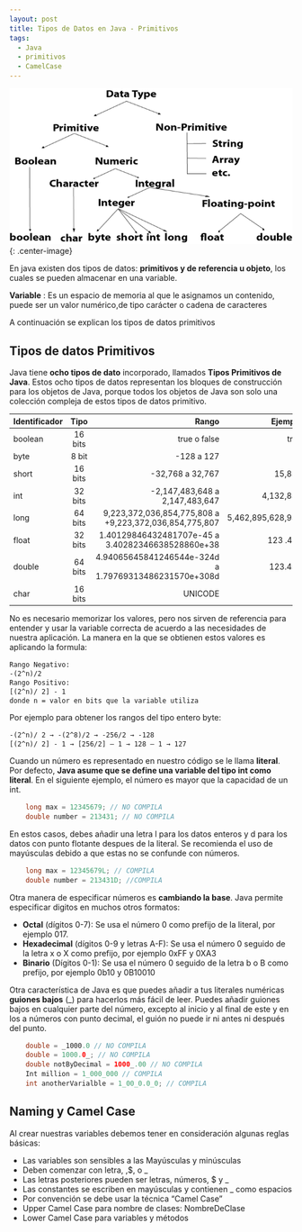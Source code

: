 ```yaml
---
layout: post
title: Tipos de Datos en Java - Primitivos
tags:
  - Java
  - primitivos
  - CamelCase
---
```


![Data types](/images/java-data-types.png "Data types"){: .center-image}




En java existen dos tipos de datos: **primitivos y de referencia u objeto**, los cuales se pueden almacenar en una variable.

**Variable**
: Es un espacio de memoria al que le asignamos un contenido, puede ser un valor numérico,de tipo carácter o cadena de caracteres

A continuación se explican los tipos de datos primitivos

## Tipos de datos Primitivos

Java tiene **ocho tipos de dato** incorporado, llamados **Tipos Primitivos de Java**. Estos ocho tipos de datos representan los bloques de construcción para los objetos de Java, porque todos los objetos de Java son solo una colección compleja de estos tipos de datos primitivo.

| **Identificador** | **Tipo** | **Rango** | **Ejemplo**
|:--------|:-------:|--------:|--------:|
| boolean   | 16 bits | true o false  |  true   |
| byte   |   8 bit  | -128 a 127   |   15  |
| short  |  16 bits  |  -32,768 a 32,767   |  15,858   |
| int   |  32 bits  | -2,147,483,648 a 2,147,483,647   |  4,132,852   |
| long   |  64 bits  |  9,223,372,036,854,775,808 a +9,223,372,036,854,775,807  |   5,462,895,628,956|
| float   | 32 bits  |  1.40129846432481707e-45 a 3.40282346638528860e+38 | 123 .45F   |
| double   |  64 bits  |  4.94065645841246544e-324d a 1.79769313486231570e+308d  |  123.456   |
|char|16 bits |UNICODE|‘a’|

No es necesario memorizar los valores, pero nos sirven de referencia para entender y usar la variable correcta de acuerdo a las necesidades de nuestra aplicación. La manera en la que se obtienen estos valores es aplicando la formula:
    
    Rango Negativo:
    -(2^n)/2
    Rango Positivo:
    [(2^n)/ 2] - 1  
    donde n = valor en bits que la variable utiliza

Por ejemplo para obtener los rangos del tipo entero byte: 

    -(2^n)/ 2 → -(2^8)/2 → -256/2 → -128
	[(2^n)/ 2] - 1 → [256/2] – 1 → 128 – 1 → 127

Cuando  un número es representado en nuestro código se le llama **literal**. Por defecto, **Java asume que se define una variable del tipo int como literal**. En el siguiente ejemplo, el número es mayor que  la capacidad de un int.

```java
    long max = 12345679; // NO COMPILA
    double number = 213431; // NO COMPILA
```
En estos casos, debes añadir una letra l para los datos enteros y d para los datos con punto flotante despues de la literal. Se recomienda el uso de mayúsculas debido a que estas no se confunde con números.

```java
    long max = 12345679L; // COMPILA
    double number = 213431D; //COMPILA
```

Otra manera de especificar números es **cambiando la base**. Java permite especificar digitos en muchos otros formatos:


* **Octal** (dígitos 0-7): Se usa el número 0 como prefijo de la literal, por ejemplo 017.
* **Hexadecimal** (dígitos 0-9 y letras A-F): Se usa el número 0 seguido de la letra x o X como prefijo, por ejemplo 0xFF y 0XA3
* **Binario** (Dígitos 0-1): Se usa el número 0 seguido de la letra b o B como prefijo, por ejemplo 0b10 y 0B10010

Otra característica de Java es que puedes añadir a tus literales numéricas **guiones bajos** (_) para hacerlos más fácil de leer. Puedes añadir guiones bajos en cualquier parte del número, excepto al inicio y al final de este y en los a números con punto decimal, el guión no puede ir ni antes ni después del punto.

```java
    double = _1000.0 // NO COMPILA
	double = 1000.0_; // NO COMPILA
	double notByDecimal = 1000_.00 // NO COMPILA
	Int million = 1_000_000 // COMPILA
	int anotherVarialble = 1_00_0.0_0; // COMPILA

```

## Naming y Camel Case

Al crear nuestras variables debemos tener en consideración algunas reglas básicas:

* Las variables son sensibles a las Mayúsculas y minúsculas
* Deben comenzar con letra, ,$, o _
* Las letras posteriores pueden ser letras, números, $ y _
* Las constantes se escriben en mayúsculas y contienen _ como espacios
* Por convención se debe usar la técnica “Camel Case”
* Upper Camel Case para nombre de clases: NombreDeClase
* Lower Camel Case para variables y métodos








